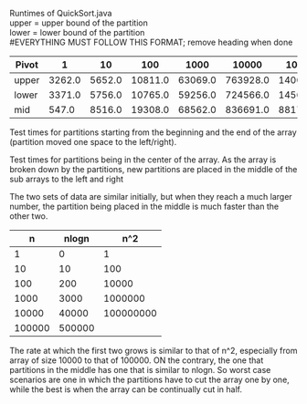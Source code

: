 Runtimes of QuickSort.java
<br>
upper = upper bound of the partition
<br>
lower = lower bound of the partition
<br>
#EVERYTHING MUST FOLLOW THIS FORMAT; remove heading when done


| Pivot | 1 | 10 | 100 | 1000 | 10000 | 100000 |
|-------|---|----|-----|------|-------|--------|
| upper | 3262.0 | 5652.0 | 10811.0 | 63069.0 | 763928.0 |14000340 |
| lower | 3371.0 | 5756.0 | 10765.0 | 59256.0 | 724566.0 |14565032 | 
| mid   | 547.0 | 8516.0 | 19308.0 | 68562.0 | 836691.0 |8817493.0 | 


Test times for partitions starting from the beginning and the end of the array (partition moved one space to the left/right).

Test times for partitions being in the center of the array. As the array is broken down by the partitions, new partitions are placed in the middle of the sub arrays to the left and right

The two sets of data are similar initially, but when they reach a much larger number, the partition being placed in the middle is much faster than the other two. 

| n | nlogn | n^2 |
|-------|---|----|
|1|0|1|
|10|10|100|
|100|200|10000|
|1000|3000|1000000|
|10000|40000|100000000|
|100000|500000| |


The rate at which the first two grows is similar to that of n^2, especially from array of size 10000 to that of 100000. ON the contrary, the one that partitions in the middle has one that is similar to nlogn. So worst case scenarios are one in which the partitions have to cut the array one by one, while the best is when the array can be continually cut in half.
